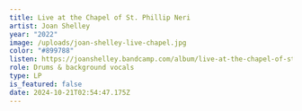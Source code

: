 ```yaml
---
title: Live at the Chapel of St. Phillip Neri
artist: Joan Shelley
year: "2022"
image: /uploads/joan-shelley-live-chapel.jpg
color: "#899788"
listen: https://joanshelley.bandcamp.com/album/live-at-the-chapel-of-st-phillip-neri
role: Drums & background vocals
type: LP
is_featured: false
date: 2024-10-21T02:54:47.175Z
---
```

